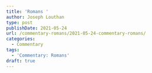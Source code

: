 ```yaml
---
title: 'Romans '
author: Joseph Louthan
type: post
publishDate: 2021-05-24
url: /commentary-romans/2021-05-24-commentary-romans/
categories:
  - Commentary
tags:
  - 'Commentary: Romans'
draft: true
---
```

